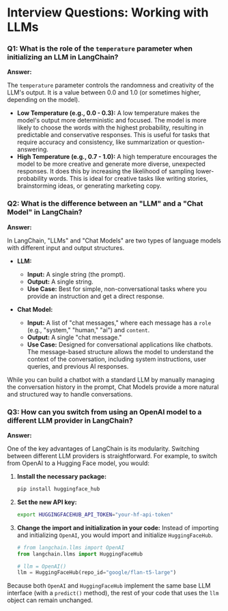 # Interview Questions: Working with LLMs

### Q1: What is the role of the `temperature` parameter when initializing an LLM in LangChain?

**Answer:**

The `temperature` parameter controls the randomness and creativity of the LLM's output. It is a value between 0.0 and 1.0 (or sometimes higher, depending on the model).

*   **Low Temperature (e.g., 0.0 - 0.3):** A low temperature makes the model's output more deterministic and focused. The model is more likely to choose the words with the highest probability, resulting in predictable and conservative responses. This is useful for tasks that require accuracy and consistency, like summarization or question-answering.
*   **High Temperature (e.g., 0.7 - 1.0):** A high temperature encourages the model to be more creative and generate more diverse, unexpected responses. It does this by increasing the likelihood of sampling lower-probability words. This is ideal for creative tasks like writing stories, brainstorming ideas, or generating marketing copy.

### Q2: What is the difference between an "LLM" and a "Chat Model" in LangChain?

**Answer:**

In LangChain, "LLMs" and "Chat Models" are two types of language models with different input and output structures.

*   **LLM:**
    *   **Input:** A single string (the prompt).
    *   **Output:** A single string.
    *   **Use Case:** Best for simple, non-conversational tasks where you provide an instruction and get a direct response.

*   **Chat Model:**
    *   **Input:** A list of "chat messages," where each message has a `role` (e.g., "system," "human," "ai") and `content`.
    *   **Output:** A single "chat message."
    *   **Use Case:** Designed for conversational applications like chatbots. The message-based structure allows the model to understand the context of the conversation, including system instructions, user queries, and previous AI responses.

While you can build a chatbot with a standard LLM by manually managing the conversation history in the prompt, Chat Models provide a more natural and structured way to handle conversations.

### Q3: How can you switch from using an OpenAI model to a different LLM provider in LangChain?

**Answer:**

One of the key advantages of LangChain is its modularity. Switching between different LLM providers is straightforward. For example, to switch from OpenAI to a Hugging Face model, you would:

1.  **Install the necessary package:**
    ```bash
    pip install huggingface_hub
    ```

2.  **Set the new API key:**
    ```bash
    export HUGGINGFACEHUB_API_TOKEN="your-hf-api-token"
    ```

3.  **Change the import and initialization in your code:**
    Instead of importing and initializing `OpenAI`, you would import and initialize `HuggingFaceHub`.

    ```python
    # from langchain.llms import OpenAI
    from langchain.llms import HuggingFaceHub

    # llm = OpenAI()
    llm = HuggingFaceHub(repo_id="google/flan-t5-large")
    ```

Because both `OpenAI` and `HuggingFaceHub` implement the same base LLM interface (with a `predict()` method), the rest of your code that uses the `llm` object can remain unchanged.
